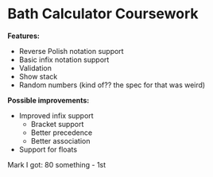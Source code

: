 # Bath Calculator Coursework

**Features:**
- Reverse Polish notation support
- Basic infix notation support
- Validation
- Show stack
- Random numbers (kind of?? the spec for that was weird)

**Possible improvements:**
- Improved infix support
  - Bracket support
  - Better precedence
  - Better association
- Support for floats

Mark I got:
80 something - 1st

